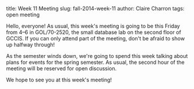 title: Week 11 Meeting
slug: fall-2014-week-11
author: Claire Charron
tags: open meeting

Hello, everyone! As usual, this week's meeting is going to be this Friday from 4–6 in GOL/70-2520, the small database lab on the second floor of GCCIS. If you can only attend part of the meeting, don't be afraid to show up halfway through!

As the semester winds down, we're going to spend this week talking about plans for events for the spring semester. As usual, the second hour of the meeting will be reserved for open discussion.

We hope to see you at this week's meeting!
